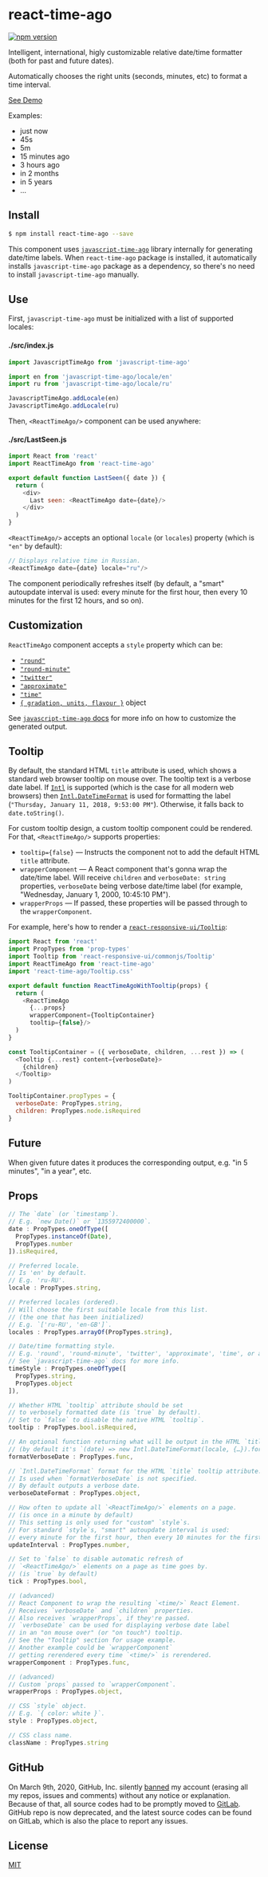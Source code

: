 # react-time-ago

[![npm version](https://img.shields.io/npm/v/react-time-ago.svg?style=flat-square)](https://www.npmjs.com/package/react-time-ago)

Intelligent, international, higly customizable relative date/time formatter (both for past and future dates).

Automatically chooses the right units (seconds, minutes, etc) to format a time interval.

[See Demo](https://catamphetamine.gitlab.io/react-time-ago/)

Examples:

  * just now
  * 45s
  * 5m
  * 15 minutes ago
  * 3 hours ago
  * in 2 months
  * in 5 years
  * …

## Install

```sh
$ npm install react-time-ago --save
```

This component uses [`javascript-time-ago`](https://gitlab.com/catamphetamine/javascript-time-ago) library internally for generating date/time labels. When `react-time-ago` package is installed, it automatically installs `javascript-time-ago` package as a dependency, so there's no need to install `javascript-time-ago` manually.

## Use

First, `javascript-time-ago` must be initialized with a list of supported locales:

#### ./src/index.js

```js
import JavascriptTimeAgo from 'javascript-time-ago'

import en from 'javascript-time-ago/locale/en'
import ru from 'javascript-time-ago/locale/ru'

JavascriptTimeAgo.addLocale(en)
JavascriptTimeAgo.addLocale(ru)
```

Then, `<ReactTimeAgo/>` component can be used anywhere:

#### ./src/LastSeen.js

```js
import React from 'react'
import ReactTimeAgo from 'react-time-ago'

export default function LastSeen({ date }) {
  return (
    <div>
      Last seen: <ReactTimeAgo date={date}/>
    </div>
  )
}
```

`<ReactTimeAgo/>` accepts an optional `locale` (or `locales`) property (which is `"en"` by default):

```js
// Displays relative time in Russian.
<ReactTimeAgo date={date} locale="ru"/>
```

The component periodically refreshes itself (by default, a "smart" autoupdate interval is used: every minute for the first hour, then every 10 minutes for the first 12 hours, and so on).

## Customization

`ReactTimeAgo` component accepts a `style` property which can be:

  * [`"round"`](https://github.com/catamphetamine/javascript-time-ago#round)
  * [`"round-minute"`](https://github.com/catamphetamine/javascript-time-ago#round-minute)
  * [`"twitter"`](https://github.com/catamphetamine/javascript-time-ago#twitter)
  * [`"approximate"`](https://github.com/catamphetamine/javascript-time-ago#approximate)
  * [`"time"`](https://github.com/catamphetamine/javascript-time-ago#approximate-time)
  * [`{ gradation, units, flavour }`](https://github.com/catamphetamine/javascript-time-ago#custom) object

See [`javascript-time-ago` docs](https://github.com/catamphetamine/javascript-time-ago#advanced) for more info on how to customize the generated output.

## Tooltip

By default, the standard HTML `title` attribute is used, which shows a standard web browser tooltip on mouse over. The tooltip text is a verbose date label. If [`Intl`](https://caniuse.com/#search=intl) is supported (which is the case for all modern web browsers) then [`Intl.DateTimeFormat`](https://developer.mozilla.org/docs/Web/JavaScript/Reference/Global_Objects/DateTimeFormat) is used for formatting the label (`"Thursday, January 11, 2018, 9:53:00 PM"`). Otherwise, it falls back to `date.toString()`.

For custom tooltip design, a custom tooltip component could be rendered. For that, `<ReactTimeAgo/>` supports properties:

* `tooltip={false}` — Instructs the component not to add the default HTML `title` attribute.
* `wrapperComponent` — A React component that's gonna wrap the date/time label. Will receive `children` and `verboseDate: string` properties, `verboseDate` being verbose date/time label (for example, "Wednesday, January 1, 2000, 10:45:10 PM").
* `wrapperProps` — If passed, these properties will be passed through to the `wrapperComponent`.

For example, here's how to render a [`react-responsive-ui/Tooltip`](https://catamphetamine.gitlab.io/react-responsive-ui/#tooltip):

```js
import React from 'react'
import PropTypes from 'prop-types'
import Tooltip from 'react-responsive-ui/commonjs/Tooltip'
import ReactTimeAgo from 'react-time-ago'
import 'react-time-ago/Tooltip.css'

export default function ReactTimeAgoWithTooltip(props) {
  return (
    <ReactTimeAgo
      {...props}
      wrapperComponent={TooltipContainer}
      tooltip={false}/>
  )
}

const TooltipContainer = ({ verboseDate, children, ...rest }) => (
  <Tooltip {...rest} content={verboseDate}>
    {children}
  </Tooltip>
)

TooltipContainer.propTypes = {
  verboseDate: PropTypes.string,
  children: PropTypes.node.isRequired
}
```

## Future

When given future dates it produces the corresponding output, e.g. "in 5 minutes", "in a year", etc.

<!--
## ES6

This library uses ES6 `Set` so any ES6 polyfill for `Set` is required (e.g. `import 'babel-polyfill'` or `import 'core-js/fn/set'`).
-->

## Props

```js
// The `date` (or `timestamp`).
// E.g. `new Date()` or `1355972400000`.
date : PropTypes.oneOfType([
  PropTypes.instanceOf(Date),
  PropTypes.number
]).isRequired,

// Preferred locale.
// Is 'en' by default.
// E.g. 'ru-RU'.
locale : PropTypes.string,

// Preferred locales (ordered).
// Will choose the first suitable locale from this list.
// (the one that has been initialized)
// E.g. `['ru-RU', 'en-GB']`.
locales : PropTypes.arrayOf(PropTypes.string),

// Date/time formatting style.
// E.g. 'round', 'round-minute', 'twitter', 'approximate', 'time', or an object.
// See `javascript-time-ago` docs for more info.
timeStyle : PropTypes.oneOfType([
  PropTypes.string,
  PropTypes.object
]),

// Whether HTML `tooltip` attribute should be set
// to verbosely formatted date (is `true` by default).
// Set to `false` to disable the native HTML `tooltip`.
tooltip : PropTypes.bool.isRequired,

// An optional function returning what will be output in the HTML `title` tooltip attribute.
// (by default it's `(date) => new Intl.DateTimeFormat(locale, {…}).format(date)`)
formatVerboseDate : PropTypes.func,

// `Intl.DateTimeFormat` format for the HTML `title` tooltip attribute.
// Is used when `formatVerboseDate` is not specified.
// By default outputs a verbose date.
verboseDateFormat : PropTypes.object,

// How often to update all `<ReactTimeAgo/>` elements on a page.
// (is once in a minute by default)
// This setting is only used for "custom" `style`s.
// For standard `style`s, "smart" autoupdate interval is used:
// every minute for the first hour, then every 10 minutes for the first 12 hours, and so on.
updateInterval : PropTypes.number,

// Set to `false` to disable automatic refresh of
// `<ReactTimeAgo/>` elements on a page as time goes by.
// (is `true` by default)
tick : PropTypes.bool,

// (advanced)
// React Component to wrap the resulting `<time/>` React Element.
// Receives `verboseDate` and `children` properties.
// Also receives `wrapperProps`, if they're passed.
// `verboseDate` can be used for displaying verbose date label
// in an "on mouse over" (or "on touch") tooltip.
// See the "Tooltip" section for usage example.
// Another example could be `wrapperComponent`
// getting rerendered every time `<time/>` is rerendered.
wrapperComponent : PropTypes.func,

// (advanced)
// Custom `props` passed to `wrapperComponent`.
wrapperProps : PropTypes.object,

// CSS `style` object.
// E.g. `{ color: white }`.
style : PropTypes.object,

// CSS class name.
className : PropTypes.string
```

## GitHub

On March 9th, 2020, GitHub, Inc. silently [banned](https://medium.com/@catamphetamine/how-github-blocked-me-and-all-my-libraries-c32c61f061d3) my account (erasing all my repos, issues and comments) without any notice or explanation. Because of that, all source codes had to be promptly moved to [GitLab](https://gitlab.com/catamphetamine/react-time-ago). GitHub repo is now deprecated, and the latest source codes can be found on GitLab, which is also the place to report any issues.

## License

[MIT](LICENSE)
